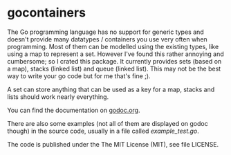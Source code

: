 gocontainers
============

The Go programming language has no support for generic types and doesn't provide
many datatypes / containers you use very often when programming.
Most of them can be modelled using the existing types, like using a map
to represent a set. However I've found this rather annoying and cumbersome; so I
crated this package.
It currently provides sets (based on a map), stacks (linked list)
and queue (linked list).
This may not be the best way to write your go code but for me that's fine ;).

A set can store anything that can be used as a key for a map, stacks and lists
should work nearly everything.

You can find the documentation on
[godoc.org](https://godoc.org/github.com/FabianWe/gocontainer).

There are also some examples (not all of them are displayed on godoc though)
in the source code, usually in a file called _example_test.go_.

The code is published under the The MIT License (MIT), see file LICENSE.
